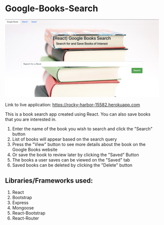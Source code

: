 # Google-Books-Search

![image](appexample.png)

Link to live application: https://rocky-harbor-15582.herokuapp.com

This is a book search app created using React. You can also save books that you are interested in.

1. Enter the name of the book you wish to search and click the "Search" button
2. List of books will appear based on the search query
3. Press the "View" button to see more details about the book on the Google Books website
4. Or save the book to review later by clicking the "Saved" Button
5. The books a user saves can be viewed on the "Saved" tab
6. Saved books can be deleted by clicking the "Delete" button

## Libraries/Frameworks used:
1. React
2. Bootstrap
3. Express
4. Mongoose
5. React-Bootstrap
6. React-Router
